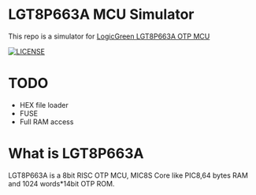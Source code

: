 # LGT8P663A MCU Simulator
This repo is a simulator for [LogicGreen LGT8P663A OTP MCU](http://www.lgtic.com/lgt8p663a/)

[![LICENSE](https://img.shields.io/badge/license-Anti%20996-blue.svg)](https://github.com/996icu/996.ICU/blob/master/LICENSE)

# TODO
* HEX file loader
* FUSE
* Full RAM access

# What is LGT8P663A
LGT8P663A is a 8bit RISC OTP MCU, MIC8S Core like PIC8,64 bytes RAM and 1024 words*14bit OTP ROM.
